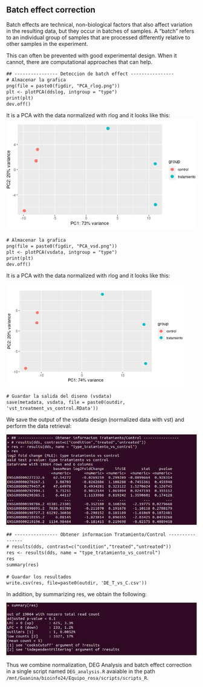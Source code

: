 ## **Batch effect correction**

Batch effects are technical, non-biological factors that also affect variation in the resulting data, but they occur in batches of samples. A “batch” refers to an individual group of samples that are processed differently relative to other samples in the experiment.

This can often be prevented with good experimental design. When it cannot, there are computational approaches that can help.


```{r batch effect, eval=FALSE}
## ---------------- Deteccion de batch effect ----------------
# Almacenar la grafica
png(file = paste0(figdir, "PCA_rlog.png"))
plt <- plotPCA(ddslog, intgroup = "type")
print(plt)
dev.off()
```

It is a PCA with the data normalized with rlog and it looks like this:
![](https://github.com/arianaresi/RNA-seq-Project/blob/main/R%20analysis/Images/rlog.png)


```{r vsd, eval=FALSE}
# Almacenar la grafica
png(file = paste0(figdir, "PCA_vsd.png"))
plt <- plotPCA(vsdata, intgroup = "type")
print(plt)
dev.off()
```

It is a PCA with the data normalized with rlog and it looks like this:

![](https://github.com/arianaresi/RNA-seq-Project/blob/main/R%20analysis/Images/vsd.png)

```{r vsdata, eval=FALSE}
# Guardar la salida del diseno (vsdata)
save(metadata, vsdata, file = paste0(outdir, 'vst_treatment_vs_control.RData'))
```

We save the output of the vsdata design (normalized data with vst) and perform the data retrieval:

![](https://github.com/arianaresi/RNA-seq-Project/blob/main/R%20analysis/Images/vsdata.png)

```{r res, eval=FALSE}
## ---------------- Obtener informacion Tratamiento/Control ----------------
# results(dds, contrast=c("condition","treated","untreated"))
res <- results(dds, name = "type_tratamiento_vs_control")
res
summary(res)

# Guardar los resultados
write.csv(res, file=paste0(outdir, 'DE_T_vs_C.csv'))
```

In addition, by summarizing res, we obtain the following:

![](https://github.com/arianaresi/RNA-seq-Project/blob/main/R%20analysis/Images/res.png)

Thus we combine normalization, DEG Analysis and batch effect correction in a single script named `DEG_analysis.R` avaiable in the path `/mnt/Guanina/bioinfo24/Equipo_rosa/scripts/scripts_R`.
